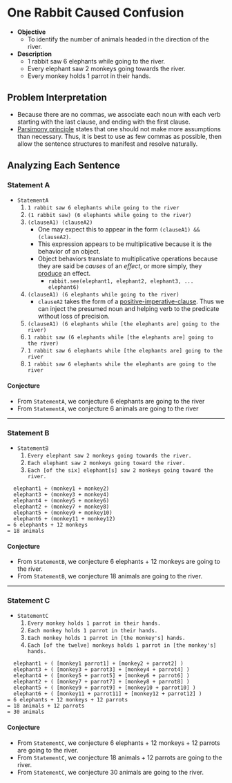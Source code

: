 # One Rabbit Caused Confusion
* **Objective**
	* To identify the number of animals headed in the direction of the river.
* **Description**
	* 1 rabbit saw 6 elephants while going to the river.
	* Every elephant saw 2 monkeys going towards the river.
	* Every monkey holds 1 parrot in their hands.

## Problem Interpretation
* Because there are no commas, we associate each noun with each verb starting with the last clause, and ending with the first clause.
* [Parsimony principle](https://en.wikipedia.org/wiki/Occam%27s_razor) states that one should not make more assumptions than necessary. Thus, it is best to use as few commas as possible, then allow the sentence structures to manifest and resolve naturally.


## Analyzing Each Sentence 

### Statement A
* `StatementA`
	1. `1 rabbit saw 6 elephants while going to the river`
	2. `(1 rabbit saw) (6 elephants while going to the river)` 
	3. `(clauseA1) (clauseA2)`
		* One may expect this to appear in the form `(clauseA1) && (clauseA2)`.
		* This expression appears to be multiplicative because it is the behavior of an object.
		* Object behaviors translate to multiplicative operations because they are said be _causes_ of an _effect_, or more simply, they [produce](https://simple.wikipedia.org/wiki/Product_(mathematics)) an effect.
			* `rabbit.see(elephant1, elephant2, elephant3, ... elephant6)`
	4. `(clauseA1) (6 elephants while going to the river)`
		* `clauseA2` takes the form of a [positive-imperative-clause](https://completeenglishgrammar.com/imperative-clauses-positive-and-negative/). Thus we can inject the presumed noun and helping verb to the predicate without loss of precision.
	5. `(clauseA1) (6 elephants while [the elephants are] going to the river)`
	6. `1 rabbit saw (6 elephants while [the elephants are] going to the river)`
	6. `1 rabbit saw 6 elephants while [the elephants are] going to the river`
	7. `1 rabbit saw 6 elephants while the elephants are going to the river`

#### Conjecture
* From `StatementA`, we conjecture 6 elephants are going to the river
* From `StatementA`, we conjecture 6 animals are going to the river


<hr>

### Statement B
* `StatementB`
	1. `Every elephant saw 2 monkeys going towards the river.`
	2. `Each elephant saw 2 monkeys going toward the river.`
	3. `Each [of the six] elephant[s] saw 2 monkeys going toward the river.`

```
  elephant1 + (monkey1 + monkey2)
  elephant3 + (monkey3 + monkey4)
  elephant4 + (monkey5 + monkey6)
  elephant2 + (monkey7 + monkey8)
  elephant5 + (monkey9 + monkey10)
  elephant6 + (monkey11 + monkey12)
= 6 elephants + 12 monkeys
= 18 animals
```

#### Conjecture
* From `StatementB`, we conjecture 6 elephants + 12 monkeys are going to the river.
* From `StatementB`, we conjecture 18 animals are going to the river.



<hr>

### Statement C
* `StatementC`
	1. `Every monkey holds 1 parrot in their hands.`
	2. `Each monkey holds 1 parrot in their hands.`
	3. `Each monkey holds 1 parrot in [the monkey's] hands.`   
	4. `Each [of the twelve] monkeys holds 1 parrot in [the monkey's] hands.`
	
```
  elephant1 + ( [monkey1 parrot1] + [monkey2 + parrot2] )
  elephant3 + ( [monkey3 + parrot3] + [monkey4 + parrot4] )
  elephant4 + ( [monkey5 + parrot5] + [monkey6 + parrot6] )
  elephant2 + ( [monkey7 + parrot7] + [monkey8 + parrot8] )
  elephant5 + ( [monkey9 + parrot9] + [monkey10 + parrot10] )
  elephant6 + ( [monkey11 + parrot11] + [monkey12 + parrot12] )
= 6 elephants + 12 monkeys + 12 parrots
= 18 animals + 12 parrots
= 30 animals
```

#### Conjecture
* From `StatementC`, we conjecture 6 elephants + 12 monkeys + 12 parrots are going to the river.
* From `StatementC`, we conjecture 18 animals + 12 parrots are going to the river.
* From `StatementC`, we conjecture 30 animals are going to the river.
